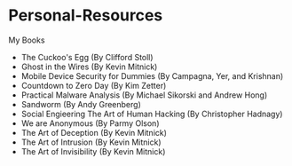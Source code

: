# Personal-Resources

My Books
- The Cuckoo's Egg (By Clifford Stoll)
- Ghost in the Wires (By Kevin Mitnick)
- Mobile Device Security for Dummies (By Campagna, Yer, and Krishnan)
- Countdown to Zero Day (By Kim Zetter)
- Practical Malware Analysis (By Michael Sikorski and Andrew Hong)
- Sandworm (By Andy Greenberg)
- Social Engieering The Art of Human Hacking (By Christopher Hadnagy)
- We are Anonymous (By Parmy Olson)
- The Art of Deception (By Kevin Mitnick)
- The Art of Intrusion (By Kevin Mitnick)
- The Art of Invisibility (By Kevin Mitnick)
